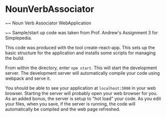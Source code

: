 # NounVerbAssociator

~~
Noun Verb Associator WebApplication



~~
Sample/start up code was taken from Prof. Andrew's Assignment 3 for Simplepedia.

This code was produced with the tool create-react-app. This sets up the basic structure for the application and installs some scripts for managing the build.

From within the directory, enter `npm start`. This will start the development server. The development server will automatically compile your code using webpack and serve it.

You should be able to see your application at `localhost:3000` in your web browser. Starting the server will probably open your web browser for you. As an added bonus, the server is setup to "hot load" your code. As you edit your files, when you save, if the server is running, the code will automatically be compiled and the web page refreshed.
